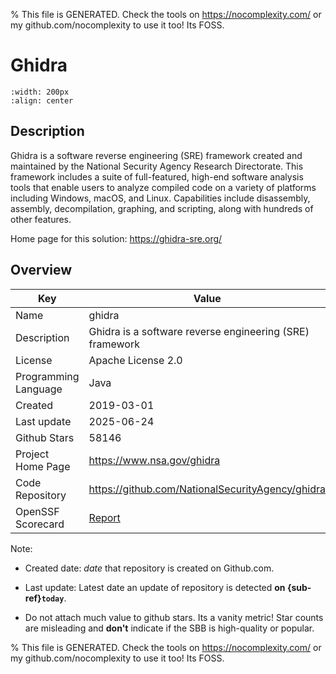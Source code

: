 
% This file is GENERATED. Check the tools on https://nocomplexity.com/ or my github.com/nocomplexity to use it too! Its FOSS. 

# Ghidra


```{image} https://github.com/NationalSecurityAgency/ghidra/raw/master/Ghidra/Features/Base/src/main/resources/images/GHIDRA_3.png 
:width: 200px 
:align: center 
```

## Description 

Ghidra is a software reverse engineering (SRE) framework created and maintained by the National Security Agency Research Directorate. This framework includes a suite of full-featured, high-end software analysis tools that enable users to analyze compiled code on a variety of platforms including Windows, macOS, and Linux. Capabilities include disassembly, assembly, decompilation, graphing, and scripting, along with hundreds of other features.

Home page for this solution: https://ghidra-sre.org/ 

## Overview 

| Key | Value |
| --- | --- |
| Name | ghidra |
| Description | Ghidra is a software reverse engineering (SRE) framework |
| License | Apache License 2.0 |
| Programming Language | Java |
| Created | 2019-03-01 |
| Last update | 2025-06-24 |
| Github Stars | 58146 |
| Project Home Page | https://www.nsa.gov/ghidra |
| Code Repository | https://github.com/NationalSecurityAgency/ghidra |
| OpenSSF Scorecard | [Report](https://securityscorecards.dev/viewer/?uri=github.com/NationalSecurityAgency/ghidra) |

Note:
 - Created date: *date* that repository is created on Github.com. 

- Last update: Latest date an update of repository is detected **on {sub-ref}`today`**. 

- Do not attach much value to github stars. Its a vanity metric! Star counts are misleading and 
**don't** indicate if the SBB is high-quality or popular.

% This file is GENERATED. Check the tools on https://nocomplexity.com/ or my github.com/nocomplexity to use it too! Its FOSS. 

